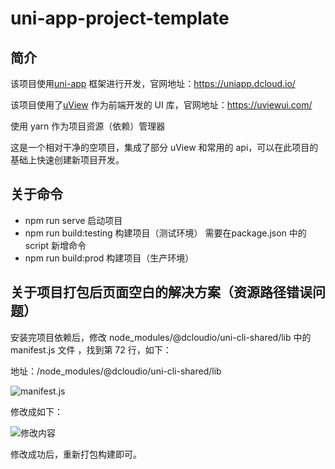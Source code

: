 # uni-app-project-template

## 简介

该项目使用[uni-app](https://uniapp.dcloud.io/) 框架进行开发，官网地址：https://uniapp.dcloud.io/

该项目使用了[uView](https://uviewui.com/) 作为前端开发的 UI 库，官网地址：https://uviewui.com/

使用 yarn 作为项目资源（依赖）管理器

这是一个相对干净的空项目，集成了部分 uView 和常用的 api，可以在此项目的基础上快速创建新项目开发。

## 关于命令

- npm run serve 启动项目
- npm run build:testing 构建项目（测试环境） 需要在package.json 中的 script 新增命令
- npm run build:prod 构建项目（生产环境）

## 关于项目打包后页面空白的解决方案（资源路径错误问题）

安装完项目依赖后，修改 node_modules/@dcloudio/uni-cli-shared/lib 中的 manifest.js 文件 ，找到第 72 行，如下：

地址：/node_modules/@dcloudio/uni-cli-shared/lib

![manifest.js](https://img-blog.csdnimg.cn/20210126173233668.png?x-oss-process=image/watermark,type_ZmFuZ3poZW5naGVpdGk,shadow_10,text_aHR0cHM6Ly9ibG9nLmNzZG4ubmV0L3FxXzMwMDMzMjEz,size_16,color_FFFFFF,t_70)


修改成如下：

![修改内容](https://img-blog.csdnimg.cn/20210126173256584.png?x-oss-process=image/watermark,type_ZmFuZ3poZW5naGVpdGk,shadow_10,text_aHR0cHM6Ly9ibG9nLmNzZG4ubmV0L3FxXzMwMDMzMjEz,size_16,color_FFFFFF,t_70)


修改成功后，重新打包构建即可。
